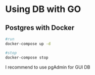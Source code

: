 # Using DB with GO

## Postgres with Docker

```sh
#run
docker-compose up -d

#stop
docker-compose stop

```

I recommend to use pgAdmin  for GUI DB
